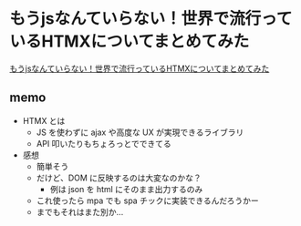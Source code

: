 # もうjsなんていらない！世界で流行っているHTMXについてまとめてみた

[もうjsなんていらない！世界で流行っているHTMXについてまとめてみた](https://qiita.com/twrcd1227/items/7bce18167fb02ec22729)

## memo

- HTMX とは
  - JS を使わずに ajax や高度な UX が実現できるライブラリ
  - API 叩いたりもちょろっとでできてる
- 感想
  - 簡単そう
  - だけど、DOM に反映するのは大変なのかな？
    - 例は json を html にそのまま出力するのみ
  - これ使ったら mpa でも spa チックに実装できるんだろうかー
  - までもそれはまた別か...